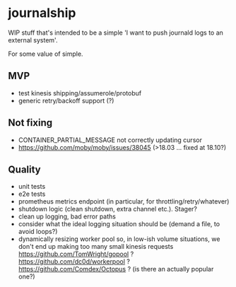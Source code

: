 # journalship

WIP stuff that's intended to be a simple 'I want to push journald
logs to an external system'.

For some value of simple.

## MVP

- test kinesis shipping/assumerole/protobuf
- generic retry/backoff support (?)

## Not fixing

- CONTAINER_PARTIAL_MESSAGE not correctly updating cursor
- https://github.com/moby/moby/issues/38045 (>18.03 ... fixed at 18.10?)

## Quality

- unit tests
- e2e tests
- prometheus metrics endpoint (in particular, for throttling/retry/whatever)
- shutdown logic (clean shutdown, extra channel etc.). Stager?
- clean up logging, bad error paths
- consider what the ideal logging situation should be
  (demand a file, to avoid loops?)
- dynamically resizing worker pool so, in low-ish volume situations, we don't
  end up making too many small kinesis requests
  https://github.com/TomWright/gopool ?
  https://github.com/dc0d/workerpool ?
  https://github.com/Comdex/Octopus ?
  (is there an actually popular one?)
